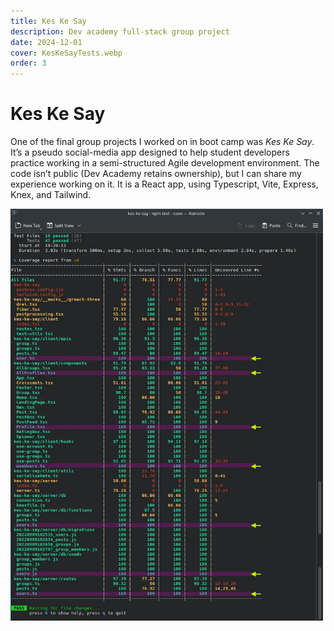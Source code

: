 ```yaml
---
title: Kes Ke Say
description: Dev academy full-stack group project
date: 2024-12-01
cover: KesKeSayTests.webp
order: 3
---
```



# Kes Ke Say
One of the final group projects I worked on in boot camp was *Kes Ke Say*. It’s a pseudo social-media app 
designed to help student developers practice working in a semi-structured Agile development environment. 
The code isn’t public (Dev Academy retains ownership), but I can share my experience working on it. It is a React app, using Typescript, Vite, Express, Knex, and Tailwind.

<!-- ![Kes Ke Say test coverage, highlighting 100% coverage of user/profile code](/images/projects/KesKeSayTests.webp)  -->
<img src="/images/projects/KesKeSayTests.webp" alt="Kes Ke Say test coverage, highlighting 100% coverage of user/profile code" style="max-width: 500px; height: auto;">

